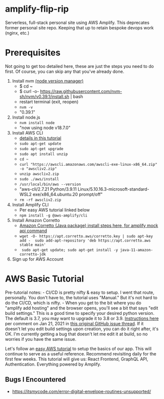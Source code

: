 # amplify-flip-rip
Serverless, full-stack personal site using AWS Amplify. This deprecates former personal site repo. Keeping that up to retain bespoke devops work (nginx, etc.)

# Prerequisites
Not going to get too detailed here, these are just the steps you need to do first. Of course, you can skip any that you've already done.
1. Install nvm [(node version manager)](https://github.com/nvm-sh/nvm)
    - $ cd ~
    - $ curl -o- https://raw.githubusercontent.com/nvm-sh/nvm/v0.39.1/install.sh | bash
    - restart terminal (exit, reopen)
    - `nvm -v`
    - "0.39.1"
2. Install node.js
    - `nvm install node`
    - "now using node v18.7.0"
3. Install AWS CLI
    - [details in this tutorial](https://docs.aws.amazon.com/cli/latest/userguide/getting-started-install.html)
    - `sudo apt-get update`
    - `sudo apt-get upgrade`
    - `sudo apt install unzip`
    - `cd ~`
    - `curl "https://awscli.amazonaws.com/awscli-exe-linux-x86_64.zip" -o "awscliv2.zip"`
    - `unzip awscliv2.zip`
    - `sudo ./aws/install`
    - `/usr/local/bin/aws --version`
    - "aws-cli/2.7.21 Python/3.9.11 Linux/5.10.16.3-microsoft-standard-WSL2 exe/x86_64.ubuntu.20 prompt/off"
    - `rm -rf awscliv2.zip`
4. Install Amplify CLI
    - Per easy AWS tutorial linked below
    - `npm install -g @aws-amplify/cli`
5. Install Amazon Corretto
    - [Amazon Corretto (Java package) install steps here, for amplify mock api command](https://docs.aws.amazon.com/corretto/latest/corretto-11-ug/generic-linux-install.html)
    - `wget -O- https://apt.corretto.aws/corretto.key | sudo apt-key add - 
 sudo add-apt-repository 'deb https://apt.corretto.aws stable main'`
    - ` sudo apt-get update; sudo apt-get install -y java-11-amazon-corretto-jdk`
6. Sign up for AWS Account

# AWS Basic Tutorial
Pre-tutorial notes:
    - CI/CD is pretty nifty & easy to setup. I went that route, personally. You don't have to, the tutorial uses "Manual." But it's not hard to do the CI/CD, which is nifty.
    - When you get to the bit where you do "amplify add hosting" and the browser opens, you'll see a bit that says "edit build settings." This is a good time to specify your desired python version. The default is 3.7, you may want to upgrade it to 3.8 or 3.9. [Instructions here](https://github.com/aws-amplify/amplify-hosting/blob/main/FAQ.md#how-do-i-run-amplify-functions-with-python-runtime) per comment on Jan 21, 2021 in [this original GitHub issue thread](https://github.com/aws-amplify/amplify-hosting/issues/595). If it doesn't let you edit build settings upon creation, you can do it right after, it's OK. I'm currently getting a bug that doesn't let me edit it at build, so no worries if you have the same issue.

Let's follow an [easy AWS tutorial](https://docs.amplify.aws/start/getting-started/data-model/q/integration/react/) to setup the basics of our app. This will continue to serve as a useful reference. Recommend revisiting daily for the first few weeks. This tutorial will give us: React Frontend, GraphQL API, Authentication. Everything powered by Amplify.

## Bugs I Encountered
- https://itsmycode.com/error-digital-envelope-routines-unsupported/